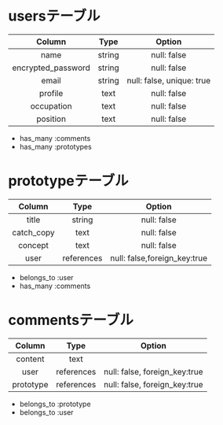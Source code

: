 # usersテーブル
| Column             | Type   | Option                    |
|:------------------:|:------:|:-------------------------:|
| name               | string | null: false               |
| encrypted_password | string | null: false               |
| email              | string | null: false, unique: true |
| profile            | text   | null: false               |
| occupation         | text   | null: false               |
| position           | text   | null: false               |

- has_many :comments
- has_many :prototypes


# prototypeテーブル
| Column         | Type       |  Option                      |
|:--------------:|:----------:|:----------------------------:|
| title          | string     | null: false                  |
|  catch_copy    | text       | null: false                  |
|  concept       | text       | null: false                  |
|  user          | references | null: false,foreign_key:true |


- belongs_to :user
- has_many :comments

# commentsテーブル
| Column         | Type       |  Option                      |
|:--------------:|:----------:|:----------------------------:|
| content        | text       |                              |
| user           | references |null: false, foreign_key:true |
| prototype      | references |null: false, foreign_key:true |

- belongs_to :prototype
- belongs_to :user
